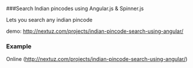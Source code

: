 ###Search Indian pincodes using Angular.js & Spinner.js

Lets you search any indian pincode

demo: http://nextuz.com/projects/indian-pincode-search-using-angular/

### Example

Online (http://nextuz.com/projects/indian-pincode-search-using-angular/)

